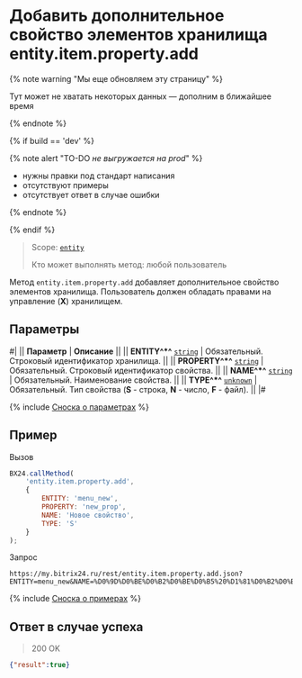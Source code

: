 # Добавить дополнительное свойство элементов хранилища entity.item.property.add

{% note warning "Мы еще обновляем эту страницу" %}

Тут может не хватать некоторых данных — дополним в ближайшее время

{% endnote %}

{% if build == 'dev' %}

{% note alert "TO-DO _не выгружается на prod_" %}

- нужны правки под стандарт написания
- отсутствуют примеры
- отсутствует ответ в случае ошибки

{% endnote %}

{% endif %}

> Scope: [`entity`](../../../scopes/permissions.md)
>
> Кто может выполнять метод: любой пользователь

Метод `entity.item.property.add` добавляет дополнительное свойство элементов хранилища. Пользователь должен обладать правами на управление (**Х**) хранилищем.

## Параметры

#|
|| **Параметр** | **Описание** ||
|| **ENTITY^*^**
[`string`](../../../data-types.md) | Обязательный. Строковый идентификатор хранилища. ||
|| **PROPERTY^*^**
[`string`](../../../data-types.md) | Обязательный. Строковый идентификатор свойства. ||
|| **NAME^*^**
[`string`](../../../data-types.md) | Обязательный. Наименование свойства. ||
|| **TYPE^*^**
[`unknown`](../../../data-types.md) | Обязательный. Тип свойства (**S** - строка, **N** - число, **F** - файл). ||
|#

{% include [Сноска о параметрах](../../../../_includes/required.md) %}

## Пример

Вызов

```js
BX24.callMethod(
    'entity.item.property.add',
    {
        ENTITY: 'menu_new',
        PROPERTY: 'new_prop',
        NAME: 'Новое свойство',
        TYPE: 'S'
    }
);
```

Запрос

```http
https://my.bitrix24.ru/rest/entity.item.property.add.json?ENTITY=menu_new&NAME=%D0%9D%D0%BE%D0%B2%D0%BE%D0%B5%20%D1%81%D0%B2%D0%BE%D0%B9%D1%81%D1%82%D0%B2%D0%BE&PROPERTY=new_prop&TYPE=S&auth=e690b44d2b3827d2eb9d4dbe59406dbb
```

{% include [Сноска о примерах](../../../../_includes/examples.md) %}

## Ответ в случае успеха

> 200 OK
```json
{"result":true}
```